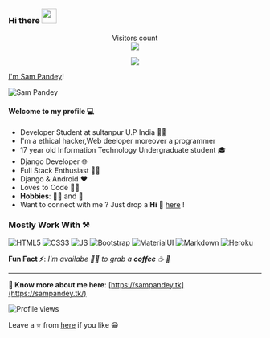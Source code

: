### Hi there <img src="https://raw.githubusercontent.com/MartinHeinz/MartinHeinz/master/wave.gif" width="30px" width="30px"> 

<p align="center"> 
  Visitors count<br>
  <img src="https://profile-counter.glitch.me/sam-pandey/count.svg" />

<p align="center">
  <a href="https://github.com/sam-pandey">
    <img src="https://komarev.com/ghpvc/?username=sam-pandey&label=Profile%20views&color=ff69b4&label=Profile+Views&style=plastic">

I'm [Sam Pandey](https://sampandey.tk/)!

![Sam Pandey](https://telegra.ph/file/13cec4eaa17ec6a277584.jpg)

#### Welcome to my profile 💻

* Developer Student at sultanpur U.P India 👨‍💻
* I'm a ethical hacker,Web deeloper moreover a programmer
* 17 year old Information Technology Undergraduate student 🎓
* Django Developer 🌐
* Full Stack Enthusiast  👨‍💻
* Django & Android ❤
* Loves to Code 👨‍💻
* **Hobbies**: 🚴‍♂️ and 📸 
* Want to connect with me ? Just drop a **Hi** 👋 [here](https://t.me/sam-pandey/) ! 

### Mostly Work With ⚒

![HTML5](https://img.shields.io/badge/HTML5-E34F26?style=for-the-badge&logo=html5&logoColor=white)
![CSS3](https://img.shields.io/badge/CSS3-1572B6?style=for-the-badge&logo=css3&logoColor=white)
![JS](https://img.shields.io/badge/JavaScript-F7DF1E?style=for-the-badge&logo=javascript&logoColor=black)
![Bootstrap](https://img.shields.io/badge/Bootstrap-563D7C?style=for-the-badge&logo=bootstrap&logoColor=white)
![MaterialUI](https://img.shields.io/badge/Material--UI-0081CB?style=for-the-badge&logo=material-ui&logoColor=white)
![Markdown](https://img.shields.io/badge/Markdown-000000?style=for-the-badge&logo=markdown&logoColor=white)
![Heroku](https://img.shields.io/badge/Heroku-430098?style=for-the-badge&logo=heroku&logoColor=white)



**Fun Fact ⚡**: _I'm availabe 🙋‍♂️ to grab a **coffee** ☕ 🙊_

---

**🔗 Know more about me here**: [https://sampandey.tk](https://sampandey.tk/)

![Profile views](https://gpvc.arturio.dev/sam-pandey)

Leave a ⭐ from [here](https://github.com/sam-pandey/Readme.md) if you like 😁
